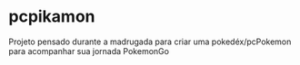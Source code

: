 # pcpikamon

Projeto pensado durante a madrugada para criar uma pokedéx/pcPokemon para acompanhar sua jornada PokemonGo

